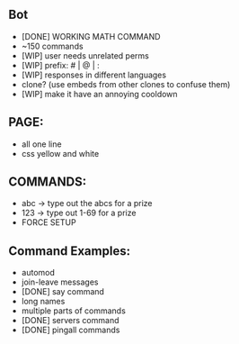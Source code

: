 ## Bot
- [DONE] WORKING MATH COMMAND
- ~150 commands
- [WIP] user needs unrelated perms
- [WIP] prefix: # | @ | :
- [WIP] responses in different languages
- clone? (use embeds from other clones to confuse them)
- [WIP] make it have an annoying cooldown

## PAGE:
- all one line
- css yellow and white
  
## COMMANDS:
- abc -> type out the abcs for a prize
- 123 -> type out 1-69 for a prize
- FORCE SETUP

## Command Examples:
- automod
- join-leave messages
- [DONE] say command
- long names
- multiple parts of commands
- [DONE] servers command
- [DONE] pingall commands